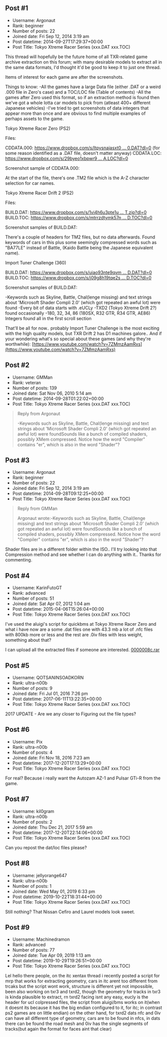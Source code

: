 ## Post #1
- Username: Argonaut
- Rank: beginner
- Number of posts: 22
- Joined date: Fri Sep 12, 2014 3:19 am
- Post datetime: 2014-09-27T17:29:37+00:00
- Post Title: Tokyo Xtreme Racer Series (xxx.DAT xxx.TOC)

This thread will hopefully be the future home of all TXR-related game archive extraction on this forum; with many desirable models to extract all in the same data formats, I'd thought it'd be good to keep it to just one thread.

Items of interest for each game are after the screenshots.

Things to know:
-All the games have a large Data file (either .DAT or a weird .000 file in Zero's case) and a TOC/LOC file (Table of contents)
-All the games after Zero used this format, so if an extraction method is found then we've got a whole lotta car models to pick from (atleast 400+ different Japanese vehicles)
-I've tried to get screenshots of data integers that appear more than once and are obvious to find multiple examples of perhaps assets to the game.

Tokyo Xtreme Racer Zero (PS2)

Files:

CDDATA.000: [https://www.dropbox.com/s/ltpysnajasxt0 ... 0.DAT?dl=0](https://www.dropbox.com/s/ltpysnajasxt05t/CDDATA.000.DAT?dl=0)  (for some reason identified as a .DAT file, doesn't matter anyway)
CDDATA.LOC: [https://www.dropbox.com/s/29byeo1xbpwr9 ... A.LOC?dl=0](https://www.dropbox.com/s/29byeo1xbpwr9ei/CDDATA.LOC?dl=0)

Screenshot sample of CDDATA.000:



At the start of the file, there's one .TM2 file which is the A-Z character selection for car names.


Tokyo Xtreme Racer Drift 2 (PS2)

Files:

BUILD.DAT: [https://www.dropbox.com/s/1vi4h6u3pte1u ... T.zip?dl=0](https://www.dropbox.com/s/1vi4h6u3pte1uap/BUILD.DAT.zip?dl=0)
BUILD.TOC: [https://www.dropbox.com/s/mtrrzdtymk57n ... D.TOC?dl=0](https://www.dropbox.com/s/mtrrzdtymk57n0n/BUILD.TOC?dl=0)

Screenshot samples of BUILD.DAT:



There's a couple of headers for TM2 files, but no data afterwards. Found keywords of cars in this plus some seemingly compressed words such as "BA77LE" instead of Battle, (Kaido Battle being the Japanese equivalent name).


Import Tuner Challenge (360)

BUILD.DAT: [https://www.dropbox.com/s/uiao93nte9qvm ... D.DAT?dl=0](https://www.dropbox.com/s/uiao93nte9qvm0j/BUILD.DAT?dl=0)
BUILD.TOC: [https://www.dropbox.com/s/j09g8h19tqe2s ... D.TOC?dl=0](https://www.dropbox.com/s/j09g8h19tqe2svz/BUILD.TOC?dl=0)

Screenshot samples of BUILD.DAT:






-Keywords such as Skyline, Battle, Chal(lenge missing) and text strings about 'Microsoft Shader Compli 2.0' (which got repeated an awful lot) were found
-Every bit of data starts with .eUCLy
-TXD2 (Tokyo Xtreme Drift 2?) found occasionally
-180, 32, 34, 86 (180SX, R32 GTR, R34 GTR, AE86) Integers found all in the first scroll section


That'll be all for now.. probably Import Tuner Challenge is the most exciting with the high quality models, but TXR Drift 2 has D1 machines galore..
And if your wondering what's so special about these games (and why they're worthwhile): [https://www.youtube.com/watch?v=7ZMmzAamRxs](https://www.youtube.com/watch?v=7ZMmzAamRxs)
## Post #2
- Username: GMMan
- Rank: veteran
- Number of posts: 139
- Joined date: Sat Nov 06, 2010 5:14 am
- Post datetime: 2014-09-28T01:22:02+00:00
- Post Title: Tokyo Xtreme Racer Series (xxx.DAT xxx.TOC)

> Reply from Argonaut
>
> -Keywords such as Skyline, Battle, Chal(lenge missing) and text strings about 'Microsoft Shader Compli 2.0' (which got repeated an awful lot) were foundSounds like a bunch of compiled shaders, possibly XMem compressed. Notice how the word "Compiler" contains "er", which is also in the word "Shader"?
## Post #3
- Username: Argonaut
- Rank: beginner
- Number of posts: 22
- Joined date: Fri Sep 12, 2014 3:19 am
- Post datetime: 2014-09-28T09:12:25+00:00
- Post Title: Tokyo Xtreme Racer Series (xxx.DAT xxx.TOC)

> Reply from GMMan
>
> Argonaut wrote:-Keywords such as Skyline, Battle, Chal(lenge missing) and text strings about 'Microsoft Shader Compli 2.0' (which got repeated an awful lot) were foundSounds like a bunch of compiled shaders, possibly XMem compressed. Notice how the word "Compiler" contains "er", which is also in the word "Shader"?

Shader files are in a different folder within the ISO.. I'll try looking into that Compression method and see whether I can do anything with it.. Thanks for commenting.
## Post #4
- Username: KarinFutoGT
- Rank: advanced
- Number of posts: 51
- Joined date: Sat Apr 07, 2012 1:04 am
- Post datetime: 2015-04-06T15:26:04+00:00
- Post Title: Tokyo Xtreme Racer Series (xxx.DAT xxx.TOC)

I've used the aluigi's script for quickbms at Tokyo Xtreme Racer Zero and what i have now are a some .dat files one with 43.3 mb a lot of .nfc files with 800kb more or less and the rest are .0iv files with less weight, something about that?

I can upload all the extracted files if someone are interested.
[0000008c.rar](https://xentaxbackup.github.io/file/8969_0000008c.rar)
## Post #5
- Username: QOTSANINSOADKORN
- Rank: ultra-n00b
- Number of posts: 9
- Joined date: Fri Jul 01, 2016 7:26 pm
- Post datetime: 2017-06-11T13:22:35+00:00
- Post Title: Tokyo Xtreme Racer Series (xxx.DAT xxx.TOC)

2017 UPDATE - Are we any closer to Figuring out the file types?
## Post #6
- Username: Pix
- Rank: ultra-n00b
- Number of posts: 4
- Joined date: Fri Nov 18, 2016 7:23 am
- Post datetime: 2017-12-20T17:13:29+00:00
- Post Title: Tokyo Xtreme Racer Series (xxx.DAT xxx.TOC)

For real? Because i really want the Autozam AZ-1 and Pulsar GTi-R from the game.
## Post #7
- Username: kil0gram
- Rank: ultra-n00b
- Number of posts: 2
- Joined date: Thu Dec 21, 2017 5:59 am
- Post datetime: 2017-12-20T22:14:06+00:00
- Post Title: Tokyo Xtreme Racer Series (xxx.DAT xxx.TOC)

Can you repost the dat/loc files please?
## Post #8
- Username: jellyorange647
- Rank: ultra-n00b
- Number of posts: 1
- Joined date: Wed May 01, 2019 6:33 pm
- Post datetime: 2019-10-22T18:31:44+00:00
- Post Title: Tokyo Xtreme Racer Series (xxx.DAT xxx.TOC)

Still nothing? That Nissan Cefiro and Laurel models look sweet.
## Post #9
- Username: Machinedramon
- Rank: advanced
- Number of posts: 77
- Joined date: Tue Apr 09, 2019 1:13 am
- Post datetime: 2019-10-29T19:26:51+00:00
- Post Title: Tokyo Xtreme Racer Series (xxx.DAT xxx.TOC)

Lel hello there people, on the itc xentax thread i recently posted a script for mrp that works for extracting geometry, cars in itc arent too different from trcaks but the script wont work, structure is different yet not impossible, been also working on txr3 and txrd2, though the geometry for tracks in txr3 is kinda plausible to extract, rn txrd2 facing isnt any easy, eucly is the header for ucl colpressed files, the script from aluigi/bms works on it(when it doesnt its because it has the big endian configured to it, for itc; in contrast ps2 games are on little endian) on the other hand, for txrd2 dats nfc and 0iv can have all different type of geometry, cars are to be found in nfcs, in dats there can be found the road mesh and 0iv has the single segments of tracks(but again the format for faces aint that clear)
